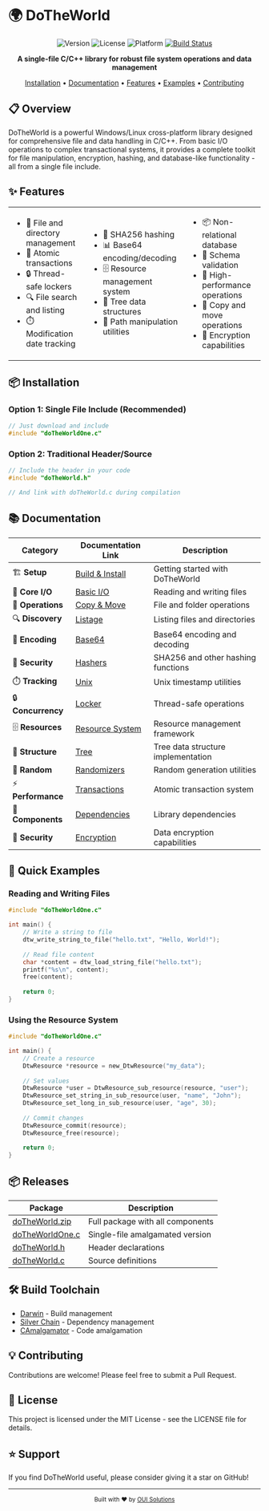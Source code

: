 # 🌍 DoTheWorld

<div align="center">

![Version](https://img.shields.io/badge/version-10.1.1-blue.svg)
![License](https://img.shields.io/badge/license-MIT-green.svg)
![Platform](https://img.shields.io/badge/platform-Windows%20%7C%20Linux-lightgrey.svg)
[![Build Status](https://img.shields.io/badge/build-passing-brightgreen.svg)](https://github.com/OUIsolutions/DoTheWorld)

**A single-file C/C++ library for robust file system operations and data management**

[Installation](#installation) •
[Documentation](#documentation) •
[Features](#features) •
[Examples](#quick-examples) •
[Contributing](#contributing)

</div>

## 📋 Overview

DoTheWorld is a powerful Windows/Linux cross-platform library designed for comprehensive file and data handling in C/C++. From basic I/O operations to complex transactional systems, it provides a complete toolkit for file manipulation, encryption, hashing, and database-like functionality - all from a single file include.

## ✨ Features

<table>
  <tr>
    <td>
      <ul>
        <li>📁 File and directory management</li>
        <li>🔄 Atomic transactions</li>
        <li>🔒 Thread-safe lockers</li>
        <li>🔍 File search and listing</li>
        <li>⏱️ Modification date tracking</li>
      </ul>
    </td>
    <td>
      <ul>
        <li>🔐 SHA256 hashing</li>
        <li>📊 Base64 encoding/decoding</li>
        <li>🗄️ Resource management system</li>
        <li>🌲 Tree data structures</li>
        <li>🔀 Path manipulation utilities</li>
      </ul>
    </td>
    <td>
      <ul>
        <li>📦 Non-relational database</li>
        <li>🔑 Schema validation</li>
        <li>🚀 High-performance operations</li>
        <li>🔄 Copy and move operations</li>
        <li>🔐 Encryption capabilities</li>
      </ul>
    </td>
  </tr>
</table>

## 📦 Installation

### Option 1: Single File Include (Recommended)

```c
// Just download and include
#include "doTheWorldOne.c"
```

### Option 2: Traditional Header/Source

```c
// Include the header in your code
#include "doTheWorld.h"

// And link with doTheWorld.c during compilation
```

## 📚 Documentation

| Category | Documentation Link | Description |
|----------|-------------------|-------------|
| 🏗️ **Setup** | [Build & Install](/docs/build_and_install.md) | Getting started with DoTheWorld |
| 📝 **Core I/O** | [Basic I/O](/docs/io.md) | Reading and writing files |
| 🔄 **Operations** | [Copy & Move](/docs/copy_and_move.md) | File and folder operations |
| 🔍 **Discovery** | [Listage](/docs/listage.md) | Listing files and directories |
| 🔢 **Encoding** | [Base64](/docs/base64.md) | Base64 encoding and decoding |
| 🔐 **Security** | [Hashers](/docs/hashers.md) | SHA256 and other hashing functions |
| ⏱️ **Tracking** | [Unix](/docs/unix.md) | Unix timestamp utilities |
| 🔒 **Concurrency** | [Locker](/docs/locker.md) | Thread-safe operations |
| 🗄️ **Resources** | [Resource System](/docs/resource.md) | Resource management framework |
| 🌲 **Structure** | [Tree](/docs/tree.md) | Tree data structure implementation |
| 🎲 **Random** | [Randomizers](/docs/randonizers.md) | Random generation utilities |
| ⚡ **Performance** | [Transactions](/docs/transactions.md) | Atomic transaction system |
| 🧩 **Components** | [Dependencies](/docs/dependencies.md) | Library dependencies |
| 🔐 **Security** | [Encryption](/docs/encryption.md) | Data encryption capabilities |

## 🚀 Quick Examples

### Reading and Writing Files

```c
#include "doTheWorldOne.c"

int main() {
    // Write a string to file
    dtw_write_string_to_file("hello.txt", "Hello, World!");
    
    // Read file content
    char *content = dtw_load_string_file("hello.txt");
    printf("%s\n", content);
    free(content);
    
    return 0;
}
```

### Using the Resource System

```c
#include "doTheWorldOne.c"

int main() {
    // Create a resource
    DtwResource *resource = new_DtwResource("my_data");
    
    // Set values
    DtwResource *user = DtwResource_sub_resource(resource, "user");
    DtwResource_set_string_in_sub_resource(user, "name", "John");
    DtwResource_set_long_in_sub_resource(user, "age", 30);
    
    // Commit changes
    DtwResource_commit(resource);
    DtwResource_free(resource);
    
    return 0;
}
```

## 📦 Releases

| Package | Description |
|---------|-------------|
| [doTheWorld.zip](https://github.com/OUIsolutions/DoTheWorld/releases/download/10.1.1/doTheWorld.zip) | Full package with all components |
| [doTheWorldOne.c](https://github.com/OUIsolutions/DoTheWorld/releases/download/10.1.1/doTheWorldOne.c) | Single-file amalgamated version |
| [doTheWorld.h](https://github.com/OUIsolutions/DoTheWorld/releases/download/10.1.1/doTheWorld.h) | Header declarations |
| [doTheWorld.c](https://github.com/OUIsolutions/DoTheWorld/releases/download/10.1.1/doTheWorld.c) | Source definitions |

## 🛠️ Build Toolchain

* [Darwin](https://github.com/OUIsolutions/Darwin) - Build management
* [Silver Chain](https://github.com/OUIsolutions/SilverChain) - Dependency management
* [CAmalgamator](https://github.com/OUIsolutions/CAmalgamator) - Code amalgamation

## 💡 Contributing

Contributions are welcome! Please feel free to submit a Pull Request.

## 📄 License

This project is licensed under the MIT License - see the LICENSE file for details.

## ⭐ Support

If you find DoTheWorld useful, please consider giving it a star on GitHub!

---

<div align="center">
  <sub>Built with ❤️ by <a href="https://github.com/OUIsolutions">OUI Solutions</a></sub>
</div>

